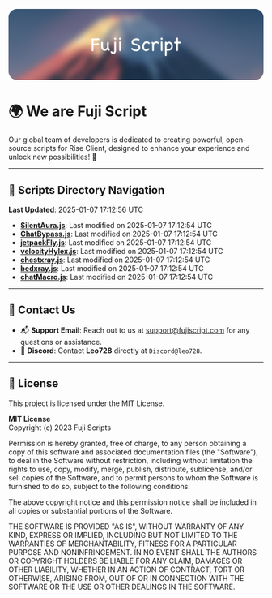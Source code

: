 ![Banner](.github/b.webp)

# 🌍 **We are Fuji Script**

Our global team of developers is dedicated to creating powerful, open-source scripts for Rise Client, designed to enhance your experience and unlock new possibilities! 🌟

---
<!-- SCRIPTS_NAVIGATION_START -->
## 📂 **Scripts Directory Navigation**

**Last Updated**: 2025-01-07 17:12:56 UTC

- **[SilentAura.js](scripts/SilentAura.js)**: Last modified on 2025-01-07 17:12:54 UTC
- **[ChatBypass.js](scripts/ChatBypass.js)**: Last modified on 2025-01-07 17:12:54 UTC
- **[jetpackFly.js](scripts/jetpackFly.js)**: Last modified on 2025-01-07 17:12:54 UTC
- **[velocityHylex.js](scripts/velocityHylex.js)**: Last modified on 2025-01-07 17:12:54 UTC
- **[chestxray.js](scripts/chestxray.js)**: Last modified on 2025-01-07 17:12:54 UTC
- **[bedxray.js](scripts/bedxray.js)**: Last modified on 2025-01-07 17:12:54 UTC
- **[chatMacro.js](scripts/chatMacro.js)**: Last modified on 2025-01-07 17:12:54 UTC

<!-- SCRIPTS_NAVIGATION_END -->

---

## 💬 **Contact Us**  
- 📬 **Support Email**: Reach out to us at [support@fujiscript.com](mailto:support@fujiscript.com) for any questions or assistance.  
- 💬 **Discord**: Contact **Leo728** directly at `Discord@leo728`.

---

## 📜 **License**

This project is licensed under the MIT License.  

**MIT License**  
Copyright (c) 2023 Fuji Scripts  

Permission is hereby granted, free of charge, to any person obtaining a copy of this software and associated documentation files (the "Software"), to deal in the Software without restriction, including without limitation the rights to use, copy, modify, merge, publish, distribute, sublicense, and/or sell copies of the Software, and to permit persons to whom the Software is furnished to do so, subject to the following conditions:  

The above copyright notice and this permission notice shall be included in all copies or substantial portions of the Software.  

THE SOFTWARE IS PROVIDED "AS IS", WITHOUT WARRANTY OF ANY KIND, EXPRESS OR IMPLIED, INCLUDING BUT NOT LIMITED TO THE WARRANTIES OF MERCHANTABILITY, FITNESS FOR A PARTICULAR PURPOSE AND NONINFRINGEMENT. IN NO EVENT SHALL THE AUTHORS OR COPYRIGHT HOLDERS BE LIABLE FOR ANY CLAIM, DAMAGES OR OTHER LIABILITY, WHETHER IN AN ACTION OF CONTRACT, TORT OR OTHERWISE, ARISING FROM, OUT OF OR IN CONNECTION WITH THE SOFTWARE OR THE USE OR OTHER DEALINGS IN THE SOFTWARE.  
